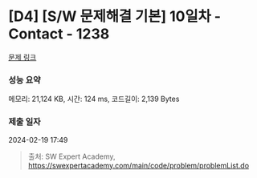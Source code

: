 # [D4] [S/W 문제해결 기본] 10일차 - Contact - 1238 

[문제 링크](https://swexpertacademy.com/main/code/problem/problemDetail.do?contestProbId=AV15B1cKAKwCFAYD) 

### 성능 요약

메모리: 21,124 KB, 시간: 124 ms, 코드길이: 2,139 Bytes

### 제출 일자

2024-02-19 17:49



> 출처: SW Expert Academy, https://swexpertacademy.com/main/code/problem/problemList.do